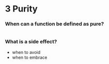 # 3 Purity



### When can a function be defined as pure?

```haskell

```

### What is a side effect?

- when to avoid
- when to embrace

```haskell

```

### 